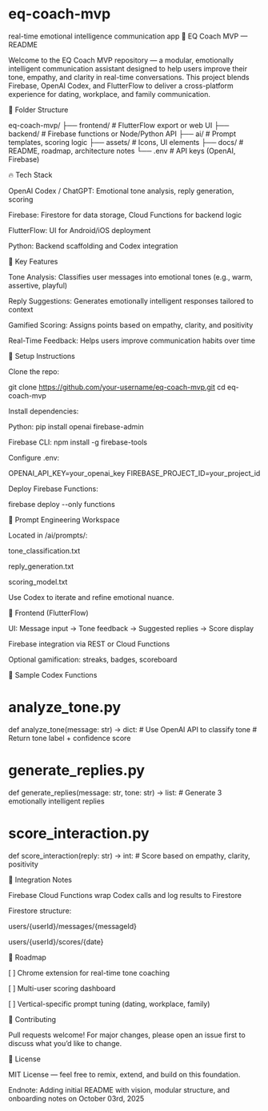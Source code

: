 # eq-coach-mvp
real-time emotional intelligence communication app
📘 EQ Coach MVP — README

Welcome to the EQ Coach MVP repository — a modular, emotionally intelligent communication assistant designed to help users improve their tone, empathy, and clarity in real-time conversations. This project blends Firebase, OpenAI Codex, and FlutterFlow to deliver a cross-platform experience for dating, workplace, and family communication.

🧱 Folder Structure

eq-coach-mvp/
├── frontend/         # FlutterFlow export or web UI
├── backend/          # Firebase functions or Node/Python API
├── ai/               # Prompt templates, scoring logic
├── assets/           # Icons, UI elements
├── docs/             # README, roadmap, architecture notes
└── .env              # API keys (OpenAI, Firebase)

🔥 Tech Stack

OpenAI Codex / ChatGPT: Emotional tone analysis, reply generation, scoring

Firebase: Firestore for data storage, Cloud Functions for backend logic

FlutterFlow: UI for Android/iOS deployment

Python: Backend scaffolding and Codex integration

🚀 Key Features

Tone Analysis: Classifies user messages into emotional tones (e.g., warm, assertive, playful)

Reply Suggestions: Generates emotionally intelligent responses tailored to context

Gamified Scoring: Assigns points based on empathy, clarity, and positivity

Real-Time Feedback: Helps users improve communication habits over time

🔧 Setup Instructions

Clone the repo:

git clone https://github.com/your-username/eq-coach-mvp.git
cd eq-coach-mvp

Install dependencies:

Python: pip install openai firebase-admin

Firebase CLI: npm install -g firebase-tools

Configure .env:

OPENAI_API_KEY=your_openai_key
FIREBASE_PROJECT_ID=your_project_id

Deploy Firebase Functions:

firebase deploy --only functions

🧠 Prompt Engineering Workspace

Located in /ai/prompts/:

tone_classification.txt

reply_generation.txt

scoring_model.txt

Use Codex to iterate and refine emotional nuance.

📱 Frontend (FlutterFlow)

UI: Message input → Tone feedback → Suggested replies → Score display

Firebase integration via REST or Cloud Functions

Optional gamification: streaks, badges, scoreboard

🧪 Sample Codex Functions

# analyze_tone.py

def analyze_tone(message: str) -> dict:
    # Use OpenAI API to classify tone
    # Return tone label + confidence score

# generate_replies.py

def generate_replies(message: str, tone: str) -> list:
    # Generate 3 emotionally intelligent replies

# score_interaction.py

def score_interaction(reply: str) -> int:
    # Score based on empathy, clarity, positivity

🧩 Integration Notes

Firebase Cloud Functions wrap Codex calls and log results to Firestore

Firestore structure:

users/{userId}/messages/{messageId}

users/{userId}/scores/{date}

🧭 Roadmap

[ ] Chrome extension for real-time tone coaching

[ ] Multi-user scoring dashboard

[ ] Vertical-specific prompt tuning (dating, workplace, family)

🤝 Contributing

Pull requests welcome! For major changes, please open an issue first to discuss what you’d like to change.

📄 License

MIT License — feel free to remix, extend, and build on this foundation.

Endnote: Adding initial README with vision, modular structure, and onboarding notes on October 03rd, 2025
